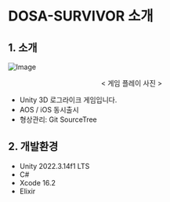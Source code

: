 # DOSA-SURVIVOR 소개
## 1. 소개
![Image](https://github.com/user-attachments/assets/483a4e2c-24b6-41cd-b0e3-57596e13aeec)

<div align="center"> < 게임 플레이 사진 > </div>

- Unity 3D 로그라이크 게임입니다.
- AOS / iOS 동시출시
- 형상관리: Git SourceTree

## 2. 개발환경
- Unity 2022.3.14f1 LTS
- C#
- Xcode 16.2
- Elixir
